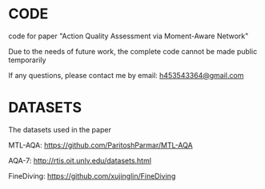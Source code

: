 # CODE
code for paper "Action Quality Assessment via Moment-Aware Network"

Due to the needs of future work, the complete code cannot be made public temporarily

If any questions, please contact me by email: h453543364@gmail.com

# DATASETS
The datasets used in the paper

MTL-AQA: https://github.com/ParitoshParmar/MTL-AQA

AQA-7: http://rtis.oit.unlv.edu/datasets.html

FineDiving: https://github.com/xujinglin/FineDiving
